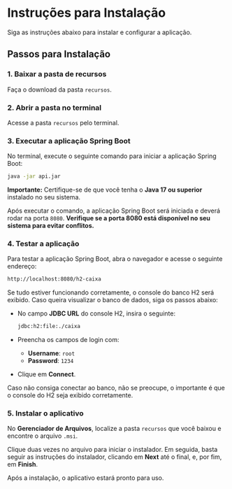 # Instruções para Instalação

Siga as instruções abaixo para instalar e configurar a aplicação.

## Passos para Instalação

### 1. Baixar a pasta de recursos

Faça o download da pasta `recursos`.

### 2. Abrir a pasta no terminal

Acesse a pasta `recursos` pelo terminal.

### 3. Executar a aplicação Spring Boot

No terminal, execute o seguinte comando para iniciar a aplicação Spring Boot:

```bash
java -jar api.jar

```

**Importante:** Certifique-se de que você tenha o **Java 17 ou superior** instalado no seu sistema.

Após executar o comando, a aplicação Spring Boot será iniciada e deverá rodar na porta `8080`. **Verifique se a porta 8080 está disponível no seu sistema para evitar conflitos.**

### 4. Testar a aplicação

Para testar a aplicação Spring Boot, abra o navegador e acesse o seguinte endereço:

```bash
http://localhost:8080/h2-caixa
```

Se tudo estiver funcionando corretamente, o console do banco H2 será exibido. Caso queira visualizar o banco de dados, siga os passos abaixo:

- No campo **JDBC URL** do console H2, insira o seguinte:

  ```bash
  jdbc:h2:file:./caixa
  ```

- Preencha os campos de login com:
  - **Username**: `root`
  - **Password**: `1234`

- Clique em **Connect**.

Caso não consiga conectar ao banco, não se preocupe, o importante é que o console do H2 seja exibido corretamente.

### 5. Instalar o aplicativo

No **Gerenciador de Arquivos**, localize a pasta `recursos` que você baixou e encontre o arquivo `.msi`.

Clique duas vezes no arquivo para iniciar o instalador. Em seguida, basta seguir as instruções do instalador, clicando em **Next** até o final, e, por fim, em **Finish**.

Após a instalação, o aplicativo estará pronto para uso.

